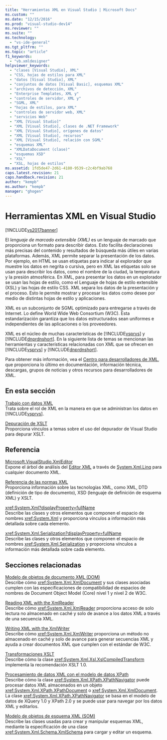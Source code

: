 ```yaml
---
title: "Herramientas XML en Visual Studio | Microsoft Docs"
ms.custom: ""
ms.date: "12/15/2016"
ms.prod: "visual-studio-dev14"
ms.reviewer: ""
ms.suite: ""
ms.technology: 
  - "vs-ide-general"
ms.tgt_pltfrm: ""
ms.topic: "article"
f1_keywords: 
  - "vb.xmldesigner"
helpviewer_keywords: 
  - "clases [Visual Studio], XML"
  - "CSS, hojas de estilos para XML"
  - "datos [Visual Studio], XML"
  - "conjuntos de datos [Visual Basic], esquemas XML"
  - "archivos de detección, XML"
  - "Enterprise Templates, XML y"
  - "controles de servidor, XML y"
  - "SGML, XML"
  - "hojas de estilos, para XML"
  - "controles de servidor web, XML"
  - "servicios Web"
  - "XML [Visual Studio]"
  - "XML [Visual Studio], clases de .NET Framework"
  - "XML [Visual Studio], orígenes de datos"
  - "XML [Visual Studio], recursos"
  - "XML [Visual Studio], relación con SGML"
  - "esquemas XML"
  - "XMLDataDocument (clase)"
  - "esquemas XSD"
  - "XSL"
  - "XSL, hojas de estilos"
ms.assetid: 1fd5de47-2d61-4180-9539-c2c4bf9ab768
caps.latest.revision: 21
caps.handback.revision: 21
author: "kempb"
ms.author: "kempb"
manager: "ghogen"
---
```

# Herramientas XML en Visual Studio
[!INCLUDE[vs2017banner](../code-quality/includes/vs2017banner.md)]

El *lenguaje de marcado extensible \(XML\)* es un lenguaje de marcado que proporciona un formato para describir datos.  Esto facilita declaraciones más precisas del contenido y resultados de búsqueda más útiles en varias plataformas.  Además, XML permite separar la presentación de los datos.  Por ejemplo, en HTML se usan etiquetas para indicar al explorador que muestre los datos en negrita o cursiva, pero en XML las etiquetas solo se usan para describir los datos, como el nombre de la ciudad, la temperatura y la presión atmosférica.  En XML, para presentar los datos en un explorador se usan las hojas de estilo, como el Lenguaje de hojas de estilo extensible \(XSL\) y las hojas de estilo CSS.  XML separa los datos de la presentación y el proceso.  Esto le permite mostrar y procesar los datos como desee por medio de distintas hojas de estilo y aplicaciones.  
  
 XML es un subconjunto de SGML optimizado para entregarse a través de Internet.  Lo define World Wide Web Consortium \(W3C\).  Esta estandarización garantiza que los datos estructurados sean uniformes e independientes de las aplicaciones o los proveedores.  
  
 XML es el núcleo de muchas características de [!INCLUDE[vsprvs](../code-quality/includes/vsprvs_md.md)] y [!INCLUDE[dnprdnshort](../code-quality/includes/dnprdnshort_md.md)].  En la siguiente lista de temas se mencionan las herramientas y características relacionadas con XML que se ofrecen en [!INCLUDE[vsprvs](../code-quality/includes/vsprvs_md.md)] y [!INCLUDE[dnprdnshort](../code-quality/includes/dnprdnshort_md.md)].  
  
 Para obtener más información, vea el [Centro para desarrolladores de XML](http://go.microsoft.com/fwlink/?LinkID=100176), que proporciona lo último en documentación, información técnica, descargas, grupos de noticias y otros recursos para desarrolladores de XML.  
  
## En esta sección  
 [Trabajo con datos XML](../xml-tools/working-with-xml-data.md)  
 Trata sobre el rol de XML en la manera en que se administran los datos en [!INCLUDE[vsprvs](../code-quality/includes/vsprvs_md.md)].  
  
 [Depuración de XSLT](../xml-tools/debugging-xslt.md)  
 Proporciona vínculos a temas sobre el uso del depurador de Visual Studio para depurar XSLT.  
  
## Referencia  
 [Microsoft.VisualStudio.XmlEditor](http://go.microsoft.com/fwlink/?LinkID=165699)  
 Expone el árbol de análisis del [Editor XML](http://go.microsoft.com/fwlink/?LinkId=228249) a través de [System.Xml.Linq](http://go.microsoft.com/fwlink/?LinkId=228250) para cualquier documento XML.  
  
 [Referencia de las normas XML](http://msdn.microsoft.com/es-es/79c78508-c9d0-423a-a00f-672e855de401)  
 Proporciona información sobre las tecnologías XML, como XML, DTD \(definición de tipo de documento\), XSD \(lenguaje de definición de esquema XML\) y XSLT.  
  
 <xref:System.Xml?displayProperty=fullName>  
 Describe las clases y otros elementos que componen el espacio de nombres <xref:System.Xml> y proporciona vínculos a información más detallada sobre cada elemento.  
  
 <xref:System.Xml.Serialization?displayProperty=fullName>  
 Describe las clases y otros elementos que componen el espacio de nombres <xref:System.Xml.Serialization> y proporciona vínculos a información más detallada sobre cada elemento.  
  
## Secciones relacionadas  
 [Modelo de objetos de documento XML \(DOM\)](../Topic/XML%20Document%20Object%20Model%20\(DOM\).md)  
 Describe cómo <xref:System.Xml.XmlDocument> y sus clases asociadas cumplen con las especificaciones de compatibilidad de espacios de nombres de Document Object Model \(Core\) nivel 1 y nivel 2 de W3C.  
  
 [Reading XML with the XmlReader](http://msdn.microsoft.com/es-es/3029834c-a27e-4331-b7aa-711924062182)  
 Describe cómo <xref:System.Xml.XmlReader> proporciona acceso de solo lectura no almacenado en caché y solo de avance a los datos XML a través de una secuencia XML.  
  
 [Writing XML with the XmlWriter](http://msdn.microsoft.com/es-es/ea41f72c-e1d3-4e0a-ab0f-f0eb1c27ab86)  
 Describe cómo <xref:System.Xml.XmlWriter> proporciona un método no almacenado en caché y solo de avance para generar secuencias XML y ayuda a crear documentos XML que cumplen con el estándar de W3C.  
  
 [Transformaciones XSLT](../Topic/XSLT%20Transformations.md)  
 Describe cómo la clase <xref:System.Xml.Xsl.XslCompiledTransform> implementa la recomendación XSLT 1.0.  
  
 [Procesamiento de datos XML con el modelo de datos XPath](../Topic/Process%20XML%20Data%20Using%20the%20XPath%20Data%20Model.md)  
 Describe cómo la clase <xref:System.Xml.XPath.XPathNavigator> puede procesar datos XML almacenados en un objeto <xref:System.Xml.XPath.XPathDocument> o <xref:System.Xml.XmlDocument>.  La clase <xref:System.Xml.XPath.XPathNavigator> se basa en el modelo de datos de XQuery 1.0 y XPath 2.0 y se puede usar para navegar por los datos XML y editarlos.  
  
 [Modelo de objetos de esquema XML \(SOM\)](../Topic/XML%20Schema%20Object%20Model%20\(SOM\).md)  
 Describe las clases usadas para crear y manipular esquemas XML, mediante la especificación de una clase <xref:System.Xml.Schema.XmlSchema> para cargar y editar un esquema.